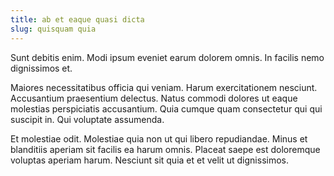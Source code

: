 ```yaml
---
title: ab et eaque quasi dicta
slug: quisquam quia
---
```


Sunt debitis enim. Modi ipsum eveniet earum dolorem omnis. In facilis nemo dignissimos et.

Maiores necessitatibus officia qui veniam. Harum exercitationem nesciunt. Accusantium praesentium delectus. Natus commodi dolores ut eaque molestias perspiciatis accusantium. Quia cumque quam consectetur qui qui suscipit in. Qui voluptate assumenda.

Et molestiae odit. Molestiae quia non ut qui libero repudiandae. Minus et blanditiis aperiam sit facilis ea harum omnis. Placeat saepe est doloremque voluptas aperiam harum. Nesciunt sit quia et et velit ut dignissimos.
